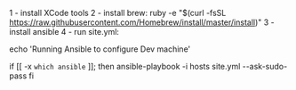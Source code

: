 1 - install XCode tools
2 - install brew: ruby -e "$(curl -fsSL https://raw.githubusercontent.com/Homebrew/install/master/install)"
3 - install ansible
4 - run site.yml: 


echo 'Running Ansible to configure Dev machine'

if [[ -x `which ansible` ]]; then
    ansible-playbook -i hosts site.yml --ask-sudo-pass
fi
